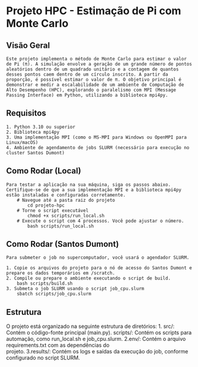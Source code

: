 # Projeto HPC - Estimação de Pi com Monte Carlo

## Visão Geral
    Este projeto implementa o método de Monte Carlo para estimar o valor de Pi (π). A simulação envolve a geração de um grande número de pontos aleatórios dentro de um quadrado unitário e a contagem de quantos desses pontos caem dentro de um círculo inscrito. A partir da proporção, é possível estimar o valor de π. O objetivo principal é demonstrar e medir a escalabilidade de um ambiente de Computação de Alto Desempenho (HPC), explorando o paralelismo com MPI (Message Passing Interface) em Python, utilizando a biblioteca mpi4py.

## Requisitos
    1. Python 3.10 ou superior
    2. Biblioteca mpi4py
    3. Uma implementação MPI (como o MS-MPI para Windows ou OpenMPI para Linux/macOS)
    4. Ambiente de agendamento de jobs SLURM (necessário para execução no cluster Santos Dumont)

## Como Rodar (Local)
    Para testar a aplicação na sua máquina, siga os passos abaixo. Certifique-se de que a sua implementação MPI e a biblioteca mpi4py estão instaladas e configuradas corretamente.
        # Navegue até a pasta raiz do projeto
            cd projeto-hpc
        # Torne o script executável
            chmod +x scripts/run_local.sh
        # Execute o script com 4 processos. Você pode ajustar o número.
            bash scripts/run_local.sh

## Como Rodar (Santos Dumont)
    Para submeter o job no supercomputador, você usará o agendador SLURM.

    1. Copie os arquivos do projeto para o nó de acesso do Santos Dumont e prepare os dados temporários em /scratch.
    2. Compile ou prepare o ambiente executando o script de build.
        bash scripts/build.sh
    3. Submeta o job SLURM usando o script job_cpu.slurm
        sbatch scripts/job_cpu.slurm

## Estrutura
O projeto está organizado na seguinte estrutura de diretórios:
    1. src/: Contém o código-fonte principal (main.py).
        scripts/: Contém os scripts para automação, como run_local.sh e job_cpu.slurm.
    2.env/: Contém o arquivo requirements.txt com as dependências do     
        projeto.
    3.results/: Contém os logs e saídas da execução do job, conforme      
        configurado no script SLURM.

